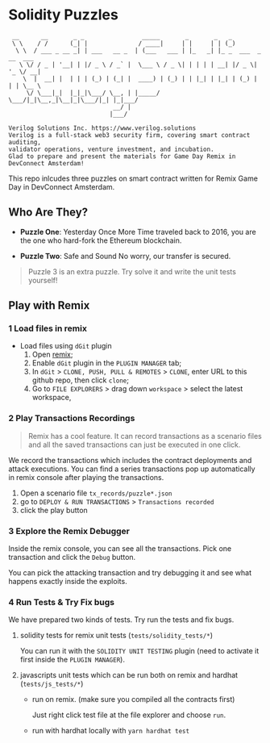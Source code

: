 # Solidity Puzzles

```
 __      __       _ _                _____       _       _   _                 
 \ \    / /      (_| |              / ____|     | |     | | (_)                
  \ \  / ___ _ __ _| | ___   __ _  | (___   ___ | |_   _| |_ _  ___  _ __  ___ 
   \ \/ / _ | '__| | |/ _ \ / _` |  \___ \ / _ \| | | | | __| |/ _ \| '_ \/ __|
    \  |  __| |  | | | (_) | (_| |  ____) | (_) | | |_| | |_| | (_) | | | \__ \
     \/ \___|_|  |_|_|\___/ \__, | |_____/ \___/|_|\__,_|\__|_|\___/|_| |_|___/
                             __/ |                                             
                            |___/                                              
                                               
Verilog Solutions Inc. https://www.verilog.solutions
Verilog is a full-stack web3 security firm, covering smart contract auditing, 
validator operations, venture investment, and incubation.
Glad to prepare and present the materials for Game Day Remix in DevConnect Amsterdam!
```

This repo inlcudes three puzzles on smart contract written for Remix Game Day in DevConnect Amsterdam.

## Who Are They?

- **Puzzle One**: Yesterday Once More
	Time traveled back to 2016, you are the one who hard-fork the Ethereum blockchain.

- **Puzzle Two**: Safe and Sound
	No worry, our transfer is secured.

> Puzzle 3 is an extra puzzle. Try solve it and write the unit tests yourself!

## Play with Remix

### 1 Load files in remix

- Load files using `dGit` plugin
  1. Open [remix](https://remix.ethereum.org/);
  2. Enable `dGit` plugin in the `PLUGIN MANAGER` tab;
  3. In `dGit` > `CLONE, PUSH, PULL & REMOTES` > `CLONE`, enter URL to this github repo, then click `clone`; 
  4. Go to `FILE EXPLORERS` > drag down `workspace` > select the latest workspace,

### 2 Play Transactions Recordings

> Remix has a cool feature. It can record transactions as a scenario files and all the saved transactions can just be executed in one click.

We record the transactions which includes the contract deployments and attack executions. You can find a series transactions pop up automatically in remix console after playing the transactions. 

1. Open a scenario file `tx_records/puzzle*.json`
2. go to  `DEPLOY & RUN TRANSACTIONS`  > `Transactions recorded`
3. click the play button

### 3 Explore the Remix Debugger

Inside the remix console, you can see all the transactions. Pick one transaction and click the `Debug` button. 

You can pick the attacking transaction and try debugging it and see what happens exactly inside the exploits.

### 4 Run Tests & Try Fix bugs

We have prepared two kinds of tests. Try run the tests and fix bugs.

 1. solidity tests for remix unit tests (`tests/solidity_tests/*`)

    You can run it with the `SOLIDITY UNIT TESTING` plugin (need to activate it first inside the `PLUGIN MANAGER`).

 2.  javascripts unit tests which can be run both on remix and hardhat (`tests/js_tests/*`)

     - run on remix. (make sure you compiled all the contracts first)
      
       Just right click test file at the file explorer and choose `run`. 

     - run with hardhat locally with `yarn hardhat test`

